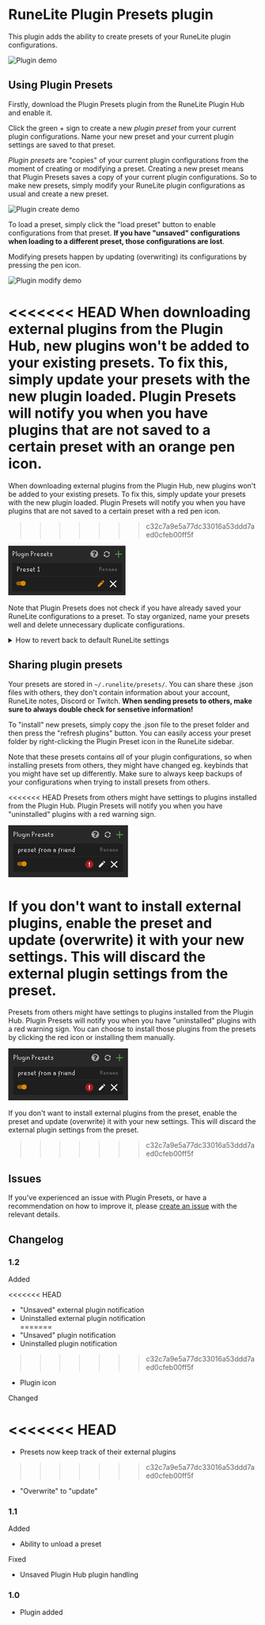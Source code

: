 # RuneLite Plugin Presets plugin

This plugin adds the ability to create presets of your RuneLite plugin configurations.

![Plugin demo](readme_visuals/plugin_presets_demo.gif)

## Using Plugin Presets

Firstly, download the Plugin Presets plugin from the RuneLite Plugin Hub and enable it.

Click the green + sign to create a new _plugin preset_ from your current plugin configurations. Name your new preset and your current plugin settings are saved to that preset.

_Plugin presets_ are "copies" of your current plugin configurations from the moment of creating or modifying a preset. Creating a new preset means that Plugin Presets saves a copy of your current plugin configurations. So to make new presets, simply modify your RuneLite plugin configurations as usual and create a new preset.

![Plugin create demo](readme_visuals/create_preset_demo.gif)

To load a preset, simply click the "load preset" button to enable configurations from that preset. **If you have "unsaved" configurations when loading to a different preset, those configurations are lost**.

Modifying presets happen by updating (overwriting) its configurations by pressing the pen icon.

![Plugin modify demo](readme_visuals/modify_preset_demo.gif)

<<<<<<< HEAD
When downloading external plugins from the Plugin Hub, new plugins won't be added to your existing presets. To fix this, simply update your presets with the new plugin loaded. Plugin Presets will notify you when you have plugins that are not saved to a certain preset with an orange pen icon.
=======
When downloading external plugins from the Plugin Hub, new plugins won't be added to your existing presets. To fix this, simply update your presets with the new plugin loaded. Plugin Presets will notify you when you have plugins that are not saved to a certain preset with a red pen icon.
>>>>>>> c32c7a9e5a77dc33016a53ddd7aed0cfeb00ff5f

![Unsaved plugin demo](readme_visuals/unsaved_plugins_demo.png)

Note that Plugin Presets does not check if you have already saved your RuneLite configurations to a preset. To stay organized, name your presets well and delete unnecessary duplicate configurations.

<details>
  <summary>How to revert back to default RuneLite settings</summary>
    If you need to revert back to default RuneLite settings, delete the <code>settings.properties</code> file from <code>~/.runelite/</code> and reload your client. This does not affect any of your presets but your current plugin configurations will be set to default values. (This works for all plugins, not a Plugin Presets feature.)
</details>

## Sharing plugin presets

Your presets are stored in `~/.runelite/presets/`. You can share these .json files with others, they don't contain information about your account, RuneLite notes, Discord or Twitch. **When sending presets to others, make sure to always double check for sensetive information!**

To "install" new presets, simply copy the .json file to the preset folder and then press the "refresh plugins" button. You can easily access your preset folder by right-clicking the Plugin Preset icon in the RuneLite sidebar.

Note that these presets contains _all_ of your plugin configurations, so when installing presets from others, they might have changed eg. keybinds that you might have set up differently. Make sure to always keep backups of your configurations when trying to install presets from others.

<<<<<<< HEAD
Presets from others might have settings to plugins installed from the Plugin Hub. Plugin Presets will notify you when you have "uninstalled" plugins with a red warning sign.  

![Missing plugins demo](readme_visuals/missing_plugins_demo.png)

If you don't want to install external plugins, enable the preset and update (overwrite) it with your new settings. This will discard the external plugin settings from the preset.
=======
Presets from others might have settings to plugins installed from the Plugin Hub. Plugin Presets will notify you when you have "uninstalled" plugins with a red warning sign. You can choose to install those plugins from the presets by clicking the red icon or installing them manually.  

![Missing plugins demo](readme_visuals/missing_plugins_demo.png)

If you don't want to install external plugins from the preset, enable the preset and update (overwrite) it with your new settings. This will discard the external plugin settings from the preset.
>>>>>>> c32c7a9e5a77dc33016a53ddd7aed0cfeb00ff5f

## Issues

If you've experienced an issue with Plugin Presets, or have a recommendation on how to improve it, please [create an issue](https://github.com/antero111/plugin-presets/issues/new) with the relevant details.

## Changelog

### 1.2

Added

<<<<<<< HEAD
- "Unsaved" external plugin notification
- Uninstalled external plugin notification  
=======
- "Unsaved" plugin notification
- Uninstalled plugin notification  
>>>>>>> c32c7a9e5a77dc33016a53ddd7aed0cfeb00ff5f
- Plugin icon

Changed

<<<<<<< HEAD
=======
- Presets now keep track of their external plugins
>>>>>>> c32c7a9e5a77dc33016a53ddd7aed0cfeb00ff5f
- "Overwrite" to "update"

### 1.1

Added

- Ability to unload a preset

Fixed

- Unsaved Plugin Hub plugin handling

### 1.0

- Plugin added
